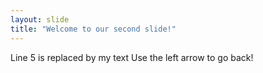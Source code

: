 ```yaml
---
layout: slide
title: "Welcome to our second slide!"
---
```

Line 5 is replaced by my text
Use the left arrow to go back!
